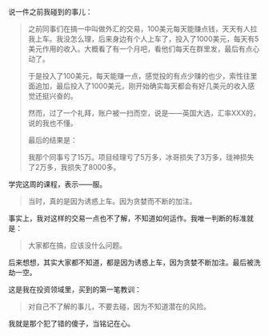 说一件之前我碰到的事儿：
> 之前同事们在搞一中叫做外汇的交易，100美元每天能赚点钱，天天有人拉我上车。我没怎么理，后来身边有个人上车了，投入了1000美元，每天有5美元作用的收入。大概看了有一个月吧，看他们每天在群里发，最后有点心动了。
> 
> 于是投入了100美元，每天能赚一点，感觉投的有点少赚的也少，索性往里面追加，最后投入了1000美元，刚开始确实每天都会有好几美元的收入感觉还挺兴奋的。
> 
> 然而，过了一个礼拜，账户被一扫而空，说是——英国大选，汇率XXX的，说的我也不懂。
> 
> 最后的结果是：
> 
> 我那个同事亏了15万。项目经理亏了5万多，冰哥损失了3万多，珑神损失了2万多，我损失了8000多。


学完这周的课程，表示——服。
> 当时，真的是因为诱惑上车。因为贪婪而不断的加注。

事实上，我对这样的交易一点也不了解，不知道如何运作。我唯一判断的标准就是：
> 大家都在搞，应该没什么问题。

后来想想，其实大家都不知道，都是因为诱惑上车，因为贪婪不断加注。最后被洗劫一空。

这是我在投资领域里，买到的第一笔教训：
> 对自己不了解的事儿，不要去碰，因为不知道潜在的风险。

我就是那个犯了错的傻子，当铭记在心。

